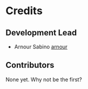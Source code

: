 # Credits

## Development Lead

- Arnour Sabino [arnour](https://github.com/arnour)

## Contributors

None yet. Why not be the first?
